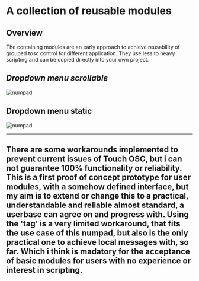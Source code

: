 # A collection of reusable modules

## Overview

The containing modules are an early approach to achieve reusability of grouped tosc control for different application. They use less to heavy scripting and can be copied directly into your own project.

## _Dropdown menu scrollable_

![numpad](dropdown_scroll/pics/preview)


## Dropdown menu static

![numpad](dropdown_static/pics/preview)



---
There are some workarounds implemented to prevent current issues of Touch OSC, but i can not guarantee 100% functionality or reliability. 
This is a first proof of concept prototype for user modules, with a somehow defined interface, but my aim is to extend or change this to a practical, understandable and reliable almost standard, a userbase can agree on and progress with. 
Using the 'tag' is a very limited workaround, that fits the use case of this numpad, but also is the only practical one to achieve local messages with, so far. Which i think is madatory for the acceptance of basic modules for users with no experience or interest in scripting.
---








